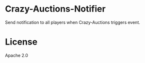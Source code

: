 # Crazy-Auctions-Notifier
Send notification to all players when Crazy-Auctions triggers event.

# License
Apache 2.0
